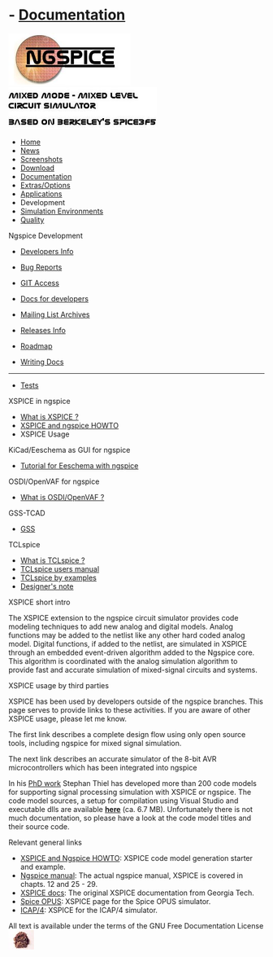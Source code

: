 # - [Documentation](./Docs.Html)

![NGSPICE](../images/nglogo.jpg) ![Mixed mode - mixed level circuit simulator - based on Berkeley's Spice3f5](../images/ngtext2.jpg) [](https://sourceforge.net/projects/ngspice)

- [Home](./index.html)
- [News](./news.html)
- [Screenshots](./screens.html)
- [Download](./download.html)
- [Documentation](./docs.html)
- [Extras/Options](./extras.html)
- [Applications](./applic.html)
- Development
- [Simulation Environments](./resources.html)
- [Quality](./quality.html)

Ngspice Development

- [Developers Info](./devel.html)

- [Bug Reports](./bugrep.html)

- [GIT Access](./gitaccess.html)

- [Docs for developers](./devdocs.html)

- [Mailing List Archives](./mlarch.html)

- [Releases Info](./relinfo.html)

- [Roadmap](./roadmap.html)

- [Writing Docs](./docwrite.html)

- ------------------------------------------------------------------------

- [Tests](./applic.html#test)

XSPICE in ngspice

- [What is XSPICE ?](./xspice.html)
- [XSPICE and ngspice HOWTO](./xspicehowto.html)
- XSPICE Usage

KiCad/Eeschema as GUI for ngspice

- [Tutorial for Eeschema with ngspice](./ngspice-eeschema.html)

OSDI/OpenVAF for ngspice

- [What is OSDI/OpenVAF ?](./osdi.html)

GSS-TCAD

- [GSS](./gss.html)

TCLspice

- [What is TCLspice ?](./tclspice.html)
- [TCLspice users manual](./tclusers.html)
- [TCLspice by examples](./tclexamples.html)
- [Designer's note](./tclnotes.html)

XSPICE short intro

The XSPICE extension to the ngspice circuit simulator provides code modeling techniques to add new analog and digital models. Analog functions may be added to the netlist like any other hard coded analog model. Digital functions, if added to the netlist, are simulated in XSPICE through an embedded event-driven algorithm added to the Ngspice core. This algorithm is coordinated with the analog simulation algorithm to provide fast and accurate simulation of mixed-signal circuits and systems.

XSPICE usage by third parties

XSPICE has been used by developers outside of the ngspice branches. This page serves to provide links to these activities. If you are aware of other XSPICE usage, please let me know.

The first link describes a complete design flow using only open source tools, including ngspice for mixed signal simulation.

The next link describes an accurate simulator of the 8-bit AVR microcontrollers which has been integrated into ngspice

In his [PhD work](https://depositonce.tu-berlin.de/items/9a951c49-99d4-45d3-98fe-c80ef629d12c) Stephan Thiel has developed more than 200 code models for supporting signal processing simulation with XSPICE or ngspice. The code model sources, a setup for compilation using Visual Studio and executable dlls are available [**here**](https://ngspice.sourceforge.io/experimental/xspice-vs2019-signal-processing-dist.7z) (ca. 6.7 MB). Unfortunately there is not much documentation, so please have a look at the code model titles and their source code.

Relevant general links

- [XSPICE and Ngspice HOWTO](./xspicehowto.html): XSPICE code model generation starter and example.
- [Ngspice manual](./docs/ngspice-manual.pdf): The actual ngspice manual, XSPICE is covered in chapts. 12 and 25 - 29.
- [XSPICE docs](./devdocs.html): The original XSPICE documentation from Georgia Tech.
- [Spice OPUS](https://fides.fe.uni-lj.si/spice/xspice.html): XSPICE page for the Spice OPUS simulator.
- [ICAP/4](http://www.intusoft.com/articles/xspiceover.htm): XSPICE for the ICAP/4 simulator.

[](http://sourceforge.net) All text is available under the terms of the GNU Free Documentation License ![](../images/spice.jpg)
